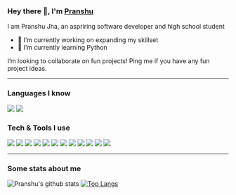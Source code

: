 ### Hey there 👋, I'm [Pranshu](https://volt9801.github.io/portfolio) 

I am Pranshu Jha, an aspriring software developer and high school student
- 🔭 I’m currently working on expanding my skillset
- 🌱 I’m currently learning Python

I’m looking to collaborate on fun projects! Ping me if you have any fun project ideas.

---

### Languages I know
<img src = "https://img.shields.io/badge/-Python-000000?style=for-the-badge&logo=python&logoColor=white"> <img src="https://img.shields.io/badge/-JavaScript-eed718?style=for-the-badge&logo=javascript&logoColor=ffffff">

### Tech & Tools I use
<img src = "https://img.shields.io/badge/-HTML5-E34F26?style=flat&logo=html5&logoColor=white"> <img src = "https://img.shields.io/badge/-CSS3-1572B6?style=flat&logo=css3&logoColor=white">
<img src="https://img.shields.io/badge/-Bootstrap-563D7C?style=flat&logo=bootstrap&logoColor=white">
<img src="https://img.shields.io/badge/-JavaScript-eed718?style=flat&logo=javascript&logoColor=ffffff">
<img src="https://img.shields.io/badge/-Sass-cc6699?style=flat&logo=sass&logoColor=ffffff">
<img src="https://img.shields.io/badge/-React-000000?style=flat&logo=react&logoColor=00c8ff">
<img src="https://img.shields.io/badge/-MySQL-F29111?style=flat&logo=mysql&logoColor=FFFFFF">
<img src="http://img.shields.io/badge/-Git-F1502F?style=flat&logo=git&logoColor=FFFFFF">
<img src="http://img.shields.io/badge/-Github-000000?style=flat&logo=github&logoColor=FFFFFF">
<img src="http://img.shields.io/badge/-VS%20Code-007ACC?style=flat&logo=visual%20studio%20code&logoColor=white">
<img src="http://img.shields.io/badge/-Heroku-430098?style=flat&logo=heroku&logoColor=white">
<img src="https://img.shields.io/badge/-Firebase-FFA611?style=flat&logo=firebase&logoColor=FFFFFF">

---

### Some stats about me
![Pranshu's github stats](https://github-readme-stats.vercel.app/api?username=volt9801&show_icons=true&count_private=true) [![Top Langs](https://github-readme-stats.vercel.app/api/top-langs/?username=volt9801&hide=css,html)]()
